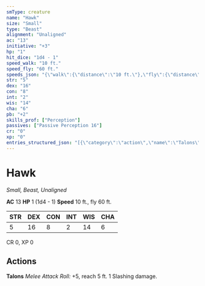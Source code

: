 ```yaml
---
smType: creature
name: "Hawk"
size: "Small"
type: "Beast"
alignment: "Unaligned"
ac: "13"
initiative: "+3"
hp: "1"
hit_dice: "1d4 - 1"
speed_walk: "10 ft."
speed_fly: "60 ft."
speeds_json: "{\"walk\":{\"distance\":\"10 ft.\"},\"fly\":{\"distance\":\"60 ft.\"}}"
str: "5"
dex: "16"
con: "8"
int: "2"
wis: "14"
cha: "6"
pb: "+2"
skills_prof: ["Perception"]
passives: ["Passive Perception 16"]
cr: "0"
xp: "0"
entries_structured_json: "[{\"category\":\"action\",\"name\":\"Talons\",\"text\":\"*Melee Attack Roll:* +5, reach 5 ft. 1 Slashing damage.\",\"kind\":\"Melee Attack Roll\",\"to_hit\":\"+5\",\"range\":\"5 ft\"}]"
---
```


# Hawk
*Small, Beast, Unaligned*

**AC** 13
**HP** 1 (1d4 - 1)
**Speed** 10 ft., fly 60 ft.

| STR | DEX | CON | INT | WIS | CHA |
| --- | --- | --- | --- | --- | --- |
| 5 | 16 | 8 | 2 | 14 | 6 |

CR 0, XP 0

## Actions

**Talons**
*Melee Attack Roll:* +5, reach 5 ft. 1 Slashing damage.
